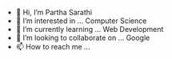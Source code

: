 - 👋 Hi, I’m Partha Sarathi
- 👀 I’m interested in ... Computer Science
- 🌱 I’m currently learning ... Web Development
- 💞️ I’m looking to collaborate on ... Google
- 📫 How to reach me ...

<!---
partha-AFK/partha-AFK is a ✨ special ✨ repository because its `README.md` (this file) appears on your GitHub profile.
You can click the Preview link to take a look at your changes.
--->

